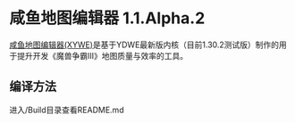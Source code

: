 # 咸鱼地图编辑器 1.1.Alpha.2

[咸鱼地图编辑器(XYWE)][1]是基于YDWE最新版内核（目前1.30.2测试版）制作的用于提升开发《魔兽争霸III》地图质量与效率的工具。  

## 编译方法

进入/Build目录查看README.md

[1]:https://wow9.org/xywe "咸鱼地图编辑器 - 官方网站"